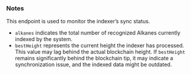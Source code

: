 ### Notes

This endpoint is used to monitor the indexer’s sync status.

- `alkanes` indicates the total number of recognized Alkanes currently indexed by the system.
- `bestHeight` represents the current height the indexer has processed. This value may lag behind the actual blockchain height. If `bestHeight` remains significantly behind the blockchain tip, it may indicate a synchronization issue, and the indexed data might be outdated.

